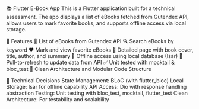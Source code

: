 📚 Flutter E-Book App
This is a Flutter application built for a technical assessment. The app displays a list of eBooks fetched from Gutendex API, allows users to mark favorite books, and supports offline access via local storage.

🚀 Features
📖 List of eBooks from Gutendex API
🔍 Search eBooks by keyword
❤️ Mark and view favorite eBooks
📄 Detailed page with book cover, title, author, and summary
📶 Offline access using local database (Isar)
🔁 Pull-to-refresh to update data from API
✅ Unit tested with mocktail & bloc_test
🧱 Clean Architecture and Modular Code Structure

🧠 Technical Decisions
State Management: BLoC (with flutter_bloc)
Local Storage: Isar for offline capability
API Access: Dio with response handling abstraction
Testing: Unit testing with bloc_test, mocktail, flutter_test
Clean Architecture: For testability and scalability
